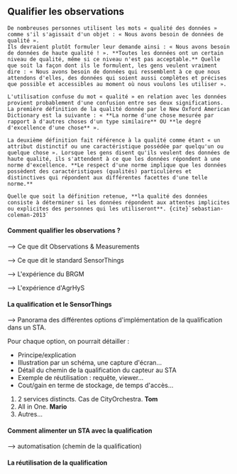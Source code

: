 ## Qualifier les observations

```{admonition} Définitions
De nombreuses personnes utilisent les mots « qualité des données » comme s'il s'agissait d'un objet : « Nous avons besoin de données de qualité ».
Ils devraient plutôt formuler leur demande ainsi : « Nous avons besoin de données de haute qualité ! ». **Toutes les données ont un certain niveau de qualité, même si ce niveau n'est pas acceptable.** Quelle que soit la façon dont ils le formulent, les gens veulent vraiment dire : « Nous avons besoin de données qui ressemblent à ce que nous attendons d'elles, des données qui soient aussi complètes et précises que possible et accessibles au moment où nous voulons les utiliser ».

L'utilisation confuse du mot « qualité » en relation avec les données provient probablement d'une confusion entre ses deux significations. La première définition de la qualité donnée par le New Oxford American Dictionary est la suivante : « **La norme d'une chose mesurée par rapport à d'autres choses d'un type similaire** OU **le degré d'excellence d'une chose** ».

La deuxième définition fait référence à la qualité comme étant « un attribut distinctif ou une caractéristique possédée par quelqu'un ou quelque chose ». Lorsque les gens disent qu'ils veulent des données de haute qualité, ils s'attendent à ce que les données répondent à une norme d'excellence. **Le respect d'une norme implique que les données possèdent des caractéristiques (qualités) particulières et distinctives qui répondent aux différentes facettes d'une telle norme.**

Quelle que soit la définition retenue, **la qualité des données consiste à déterminer si les données répondent aux attentes implicites ou explicites des personnes qui les utiliseront**. {cite}`sebastian-coleman-2013`
```

#### Comment qualifier les observations ?

--> Ce que dit Observations & Measurements

--> Ce que dit le standard SensorThings

--> L'expérience du BRGM

--> L'expérience d'AgrHyS

#### La qualification et le SensorThings

--> Panorama des différentes options d'implémentation de la qualification dans un STA.

Pour chaque option, on pourrait détailler :

- Principe/explication
- Illustration par un schéma, une capture d'écran...
- Détail du chemin de la qualification du capteur au STA
- Exemple de réutilisation : requête, viewer...
- Cout/gain en terme de stockage, de temps d'accès...

1. 2 services distincts. Cas de CityOrchestra. **Tom**
2. All in One. **Mario**
3. Autres...

#### Comment alimenter un STA avec la qualification

--> automatisation (chemin de la qualification)

#### La réutilisation de la qualification
